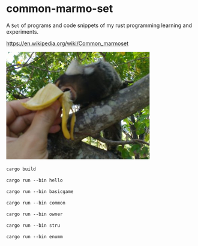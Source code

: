 # common-marmo-set

A `Set` of programs and code snippets of my rust programming learning and experiments.

<https://en.wikipedia.org/wiki/Common_marmoset>

![Alt screenshot](cms.jpg)

```shell
cargo build
```

```shell
cargo run --bin hello
```

```shell
cargo run --bin basicgame
```

```shell
cargo run --bin common
```

```shell
cargo run --bin owner
```

```shell
cargo run --bin stru
```

```shell
cargo run --bin enumm
```
